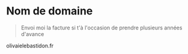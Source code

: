 # Nom de domaine
> Envoi moi la facture si t'à l'occasion de prendre plusieurs années d'avance

olivaielebastidon.fr
